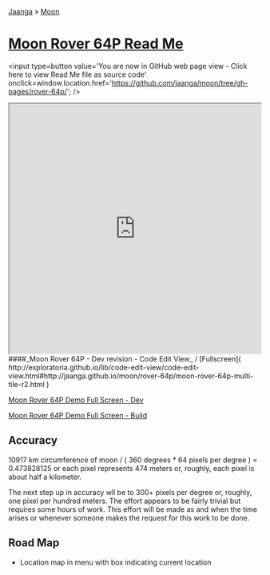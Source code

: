 [Jaanga]( http://jaanga.github.io/ ) &raquo; [Moon]( http://jaanga.github.io/moon/ )

[Moon Rover 64P Read Me]( ./index.html )
===

<span style=display:none; >[You are now in GitHub source code view - click here to view Read Me file as a web page]( http://jaanga.github.io/moon/rover-64p/ "View file as a web page." ) </span>
<input type=button value='You are now in GitHub web page view - Click here to view Read Me file as source code' onclick=window.location.href='https://github.com/jaanga/moon/tree/gh-pages/rover-64p/'; />


<iframe src="http://exploratoria.github.io/lib/code-edit-view/code-edit-view.html#http://jaanga.github.io/moon/rover-64p/moon-rover-64p-multi-tile-r2.html" width=100% height=500px ></iframe>  
####_Moon Rover 64P - Dev revision - Code Edit View_ /  [Fullscreen]( http://exploratoria.github.io/lib/code-edit-view/code-edit-view.html#http://jaanga.github.io/moon/rover-64p/moon-rover-64p-multi-tile-r2.html )

[Moon Rover 64P Demo Full Screen - Dev]( http://jaanga.github.io/moon/rover-64p/dev/ )

[Moon Rover 64P Demo Full Screen - Build]( http://jaanga.github.io/moon/rover-64p/build/ )

## Accuracy
10917 km circumference of moon / ( 360 degrees * 64 pixels per degree ) = 0.473828125 or each pixel represents 474 meters or, roughly, each pixel is about half a kilometer.

The next step up in accuracy wll be to 300+ pixels per degree or, roughly, one pixel per hundred meters.
The effort appears to be fairly trivial but requires some hours of work.
 This effort will be made as and when the time arises or whenever someone makes the request for this work to be done.

## Road Map

* Location map in menu with box indicating current location

